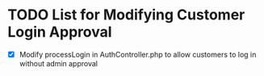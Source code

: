 # TODO List for Modifying Customer Login Approval

- [x] Modify processLogin in AuthController.php to allow customers to log in without admin approval
